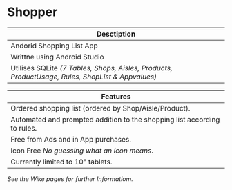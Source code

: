# Shopper

| Desctiption |
|---|
| Andorid Shopping List App |
| Writtne using Android Studio |
| Utilises SQLite _(7 Tables, Shops, Aisles, Products, ProductUsage, Rules, ShopList & Appvalues)_ |

|Features |
|---------|
| Ordered shopping list (ordered by Shop/Aisle/Product).|
| Automated and prompted addition to the shopping list according to rules. |
| Free from Ads and in App purchases. |
| Icon Free _No guessing what an icon means_. |
| Currently limited to 10" tablets. |

_See the Wike pages for further Informatiom._
